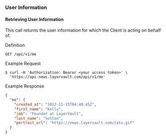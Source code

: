### User Information

#### Retrieving User Information

This call returns the user information for which the Client is acting on behalf of.

 Definition

    GET /api/v1/me

 Example Request

```shell
$ curl -H 'Authorization: Bearer <your access token>' \
  'https://api-news.layervault.com/api/v1/me'
```

 Example Response

```json
{
  "me": {
    "created_at": "2012-11-15T04:48:45Z",
    "first_name": "Kelly",
    "job": "Founder at LayerVault",
    "last_name": "Sutton",
    "portrait_url": "https://news.layervault.com/cats.gif"
  }
}
```